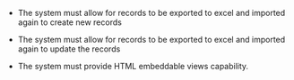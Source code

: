 - The system must allow for records to be exported to excel and imported again to create new records
- The system must allow for records to be exported to excel and imported again to update the records


- The system must provide HTML embeddable views capability.
